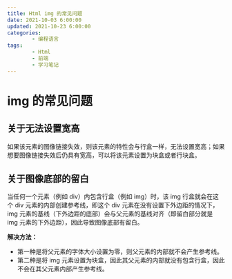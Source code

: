 ```yaml
---
title: Html img 的常见问题
date: 2021-10-03 6:00:00
updated: 2021-10-23 6:00:00
categories:
        - 编程语言
tags:
        - Html
        - 前端
        - 学习笔记
---
```


# img 的常见问题

## 关于无法设置宽高

如果该元素的图像链接失效，则该元素的特性会与行盒一样，无法设置宽高；如果想要图像链接失效后仍具有宽高，可以将该元素设置为块盒或者行块盒。

## 关于图像底部的留白

当任何一个元素（例如 div）内包含行盒（例如 img）时，该 img 行盒就会在这个 div 元素的内部创建参考线，即这个 div 元素在没有设置下外边距的情况下，img 元素的基线（下外边距的底部）会与父元素的基线对齐（即留白部分就是 img 元素的下外边距），因此导致图像底部有留白。

**解决方法：**

- 第一种是将父元素的字体大小设置为零，则父元素的内部就不会产生参考线。
- 第二种是将 img 元素设置为块盒，因此其父元素的内部就没有包含行盒，因此不会在其父元素内部产生参考线。
